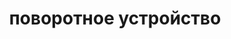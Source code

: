 ---
title: "поворотное устройство"
description: "Создание, настройка и работа с различными поворотными устройствами. Например, skywatcher allview"
---